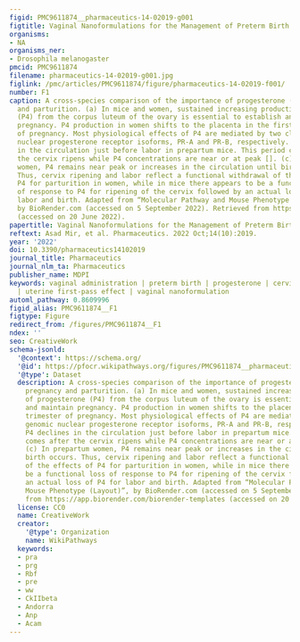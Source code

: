 ```yaml
---
figid: PMC9611874__pharmaceutics-14-02019-g001
figtitle: Vaginal Nanoformulations for the Management of Preterm Birth
organisms:
- NA
organisms_ner:
- Drosophila melanogaster
pmcid: PMC9611874
filename: pharmaceutics-14-02019-g001.jpg
figlink: /pmc/articles/PMC9611874/figure/pharmaceutics-14-02019-f001/
number: F1
caption: A cross-species comparison of the importance of progesterone (P4) for pregnancy
  and parturition. (a) In mice and women, sustained increasing production of progesterone
  (P4) from the corpus luteum of the ovary is essential to establish and maintain
  pregnancy. P4 production in women shifts to the placenta in the first trimester
  of pregnancy. Most physiological effects of P4 are mediated by two classic genomic
  nuclear progesterone receptor isoforms, PR-A and PR-B, respectively. (b) P4 declines
  in the circulation just before labor in prepartum mice. This period comes after
  the cervix ripens while P4 concentrations are near or at peak []. (c) In prepartum
  women, P4 remains near peak or increases in the circulation until birth occurs.
  Thus, cervix ripening and labor reflect a functional withdrawal of the effects of
  P4 for parturition in women, while in mice there appears to be a functional loss
  of response to P4 for ripening of the cervix followed by an actual loss of P4 for
  labor and birth. Adapted from “Molecular Pathway and Mouse Phenotype (Layout)”,
  by BioRender.com (accessed on 5 September 2022). Retrieved from https://app.biorender.com/biorender-templates
  (accessed on 20 June 2022).
papertitle: Vaginal Nanoformulations for the Management of Preterm Birth.
reftext: Asad Mir, et al. Pharmaceutics. 2022 Oct;14(10):2019.
year: '2022'
doi: 10.3390/pharmaceutics14102019
journal_title: Pharmaceutics
journal_nlm_ta: Pharmaceutics
publisher_name: MDPI
keywords: vaginal administration | preterm birth | progesterone | cervical ripening
  | uterine first-pass effect | vaginal nanoformulation
automl_pathway: 0.8609996
figid_alias: PMC9611874__F1
figtype: Figure
redirect_from: /figures/PMC9611874__F1
ndex: ''
seo: CreativeWork
schema-jsonld:
  '@context': https://schema.org/
  '@id': https://pfocr.wikipathways.org/figures/PMC9611874__pharmaceutics-14-02019-g001.html
  '@type': Dataset
  description: A cross-species comparison of the importance of progesterone (P4) for
    pregnancy and parturition. (a) In mice and women, sustained increasing production
    of progesterone (P4) from the corpus luteum of the ovary is essential to establish
    and maintain pregnancy. P4 production in women shifts to the placenta in the first
    trimester of pregnancy. Most physiological effects of P4 are mediated by two classic
    genomic nuclear progesterone receptor isoforms, PR-A and PR-B, respectively. (b)
    P4 declines in the circulation just before labor in prepartum mice. This period
    comes after the cervix ripens while P4 concentrations are near or at peak [].
    (c) In prepartum women, P4 remains near peak or increases in the circulation until
    birth occurs. Thus, cervix ripening and labor reflect a functional withdrawal
    of the effects of P4 for parturition in women, while in mice there appears to
    be a functional loss of response to P4 for ripening of the cervix followed by
    an actual loss of P4 for labor and birth. Adapted from “Molecular Pathway and
    Mouse Phenotype (Layout)”, by BioRender.com (accessed on 5 September 2022). Retrieved
    from https://app.biorender.com/biorender-templates (accessed on 20 June 2022).
  license: CC0
  name: CreativeWork
  creator:
    '@type': Organization
    name: WikiPathways
  keywords:
  - pra
  - prg
  - Rbf
  - pre
  - ww
  - CkIIbeta
  - Andorra
  - Anp
  - Acam
---
```


